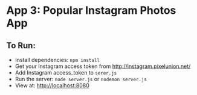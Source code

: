 # App 3: Popular Instagram Photos App

## To Run:

- Install dependencies: `npm install`
- Get your Instagram access token from http://instagram.pixelunion.net/
- Add Instagram access_token to `serer.js`
- Run the server: `node server.js` or `nodemon server.js`
- View at: [http://localhost:8080](http://localhost:8080)